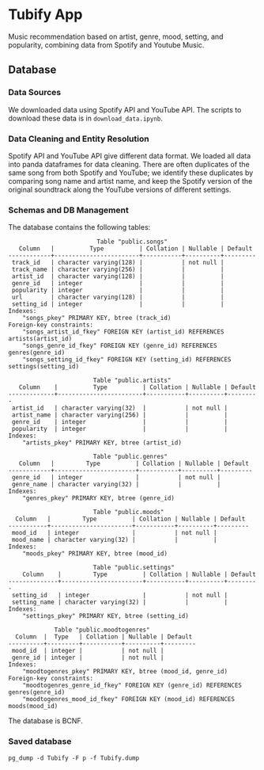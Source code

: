 # Tubify App

Music recommendation based on artist, genre, mood, setting, and popularity, combining data from Spotify and Youtube Music.

## Database

### Data Sources
We downloaded data using Spotify API and YouTube API. The scripts to download these data is in `download_data.ipynb`.

### Data Cleaning and Entity Resolution
Spotify API and YouTube API give different data format. We loaded all data into panda dataframes for data cleaning. There are often duplicates of the same song from both Spotify and YouTube; we identify these duplicates by comparing song name and artist name, and keep the Spotify version of the original soundtrack along the YouTube versions of different settings. 

### Schemas and DB Management
The database contains the following tables:
```
                         Table "public.songs"
   Column   |          Type          | Collation | Nullable | Default
------------+------------------------+-----------+----------+---------
 track_id   | character varying(128) |           | not null |
 track_name | character varying(256) |           |          |
 artist_id  | character varying(128) |           |          |
 genre_id   | integer                |           |          |
 popularity | integer                |           |          |
 url        | character varying(128) |           |          |
 setting_id | integer                |           |          |
Indexes:
    "songs_pkey" PRIMARY KEY, btree (track_id)
Foreign-key constraints:
    "songs_artist_id_fkey" FOREIGN KEY (artist_id) REFERENCES artists(artist_id)
    "songs_genre_id_fkey" FOREIGN KEY (genre_id) REFERENCES genres(genre_id)
    "songs_setting_id_fkey" FOREIGN KEY (setting_id) REFERENCES settings(setting_id)

                        Table "public.artists"
   Column    |          Type          | Collation | Nullable | Default
-------------+------------------------+-----------+----------+---------
 artist_id   | character varying(32)  |           | not null |
 artist_name | character varying(256) |           |          |
 genre_id    | integer                |           |          |
 popularity  | integer                |           |          |
Indexes:
    "artists_pkey" PRIMARY KEY, btree (artist_id)

                        Table "public.genres"
   Column   |         Type          | Collation | Nullable | Default
------------+-----------------------+-----------+----------+---------
 genre_id   | integer               |           | not null |
 genre_name | character varying(32) |           |          |
Indexes:
    "genres_pkey" PRIMARY KEY, btree (genre_id)

                        Table "public.moods"
  Column   |         Type          | Collation | Nullable | Default
-----------+-----------------------+-----------+----------+---------
 mood_id   | integer               |           | not null |
 mood_name | character varying(32) |           |          |
Indexes:
    "moods_pkey" PRIMARY KEY, btree (mood_id)

                        Table "public.settings"
    Column    |         Type          | Collation | Nullable | Default
--------------+-----------------------+-----------+----------+---------
 setting_id   | integer               |           | not null |
 setting_name | character varying(32) |           |          |
Indexes:
    "settings_pkey" PRIMARY KEY, btree (setting_id)

             Table "public.moodtogenres"
  Column  |  Type   | Collation | Nullable | Default
----------+---------+-----------+----------+---------
 mood_id  | integer |           | not null |
 genre_id | integer |           | not null |
Indexes:
    "moodtogenres_pkey" PRIMARY KEY, btree (mood_id, genre_id)
Foreign-key constraints:
    "moodtogenres_genre_id_fkey" FOREIGN KEY (genre_id) REFERENCES genres(genre_id)
    "moodtogenres_mood_id_fkey" FOREIGN KEY (mood_id) REFERENCES moods(mood_id)
```

The database is BCNF. 

### Saved database
`pg_dump -d Tubify -F p -f Tubify.dump`
